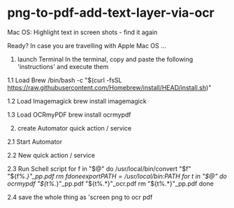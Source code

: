 # png-to-pdf-add-text-layer-via-ocr
Mac OS: Highlight text in screen shots - find it again

Ready? In case you are travelling with Apple Mac OS ...

1. launch Terminal
In the terminal, copy and paste the following 'instructions' and execute them

1.1 Load Brew
/bin/bash -c "$(curl -fsSL https://raw.githubusercontent.com/Homebrew/install/HEAD/install.sh)"

1.2 Load Imagemagick
brew install imagemagick

1.3 Load OCRmyPDF
brew install ocrmypdf

2. create Automator quick action / service

2.1 Start Automator

2.2 New quick action / service

2.3 Run Schell script
for f in "$@"
do 
 /usr/local/bin/convert "$f" "${f%.*}"_pp.pdf
rm $f
done
export PATH=/usr/local/bin:$PATH
for t in "$@"
do 
ocrmypdf "${t%.*}"_pp.pdf "${t%.*}"_ocr.pdf
rm "${t%.*}"_pp.pdf
done

2.4 save the whole thing as 'screen png to ocr pdf
